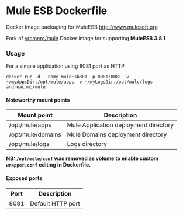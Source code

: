 # Mule ESB Dockerfile
Docker Image packaging for MuleESB http://www.mulesoft.org

Fork of [vromero/mule](https://github.com/vromero/mule-docker/tree/master) Docker image for supporting **MuleESB 3.8.1**

### Usage

For a simple application using 8081 port as HTTP

```
docker run -d --name muleEsb381 -p 8081:8081 -v ~/myAppsDir:/opt/mule/apps -v ~/myLogsDir:/opt/mule/logs andreacomo/mule
```

#### Noteworthy mount points

| Mount point       | Description                                                     |
|------------------ |-----------------------------------------------------------------|
|/opt/mule/apps     | Mule Application deployment directory                           |
|/opt/mule/domains  | Mule Domains deployment directory                               |
|/opt/mule/logs     | Logs directory                                                  |

**NB: `/opt/mule/conf` was removed as volume to enable custom `wrapper.conf` editing in Dockerfile.**

#### Exposed ports

| Port | Description                                                     |
|----- |-----------------------------------------------------------------|
| 8081 | Default HTTP port                                               |
